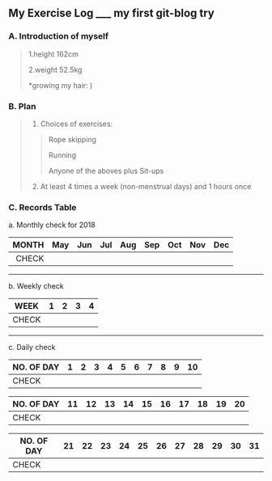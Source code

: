 ## My Exercise Log ___ my first git-blog try

### A. Introduction of myself

> 1.height 162cm
>
> 2.weight 52.5kg
>
> *growing my hair: )


 ### B. Plan
 
 > 1. Choices of exercises:
 >> Rope skipping
 >>
 >> Running
 >>
 >> Anyone of the aboves plus Sit-ups
 > 2. At least 4 times a week (non-menstrual days) and 1 hours once
 
 ### C. Records Table
 
 a. Monthly check for 2018
 
 | MONTH | May | Jun | Jul | Aug | Sep | Oct | Nov | Dec |
 |-------:|-----|-----|-----|-----|-----|-----|-----|-----|
 | CHECK | | | | | | | | |
 
 _____________________________________________
 
 b. Weekly check 
 
 | WEEK | 1 | 2 | 3 | 4 |
 |--------|---|---|---|---|
 | CHECK | | | | |
 ____________________________________________
 
 c. Daily check
 
  | NO. OF DAY | 1 | 2 | 3 | 4 | 5 | 6 | 7 | 8 | 9 | 10 |
  |------------|---|---|---|---|---|---|---|---|---|----|
  | CHECK |        |   |   |   |   |   |   |   |   |    |
 
  | NO. OF DAY | 11 | 12 | 13 | 14 | 15 | 16 | 17 | 18 | 19 | 20 |
  |------------|----|----|----|----|----|----|----|----|----|----|
  | CHECK      |    |    |    |    |    |    |    |    |    |    |
 
  | NO. OF DAY | 21 | 22 | 23 | 24 | 25 | 26 | 27 | 28 | 29 | 30 | 31 |
  |------------|----|----|----|----|----|----|----|----|----|----|----|
  | CHECK |         |    |    |    |    |    |    |    |    |    |    |

